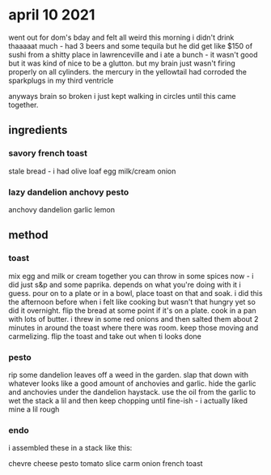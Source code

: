 # april 10 2021

went out for dom's bday and felt all weird this morning
i didn't drink thaaaaat much - had 3 beers and some tequila
but he did get like $150 of sushi from a shitty place in lawrenceville
and i ate a bunch - it wasn't good but it was kind of nice to be a glutton.
but my brain just wasn't firing properly on all cylinders. the mercury in the yellowtail had corroded the sparkplugs in my third ventricle

anyways brain so broken i just kept walking in circles until this came together. 


## ingredients

### savory french toast

stale bread - i had olive loaf
egg
milk/cream
onion

### lazy dandelion anchovy pesto

anchovy
dandelion
garlic
lemon


## method

### toast
mix egg and milk or cream together you can throw in some spices now - i did just s&p and some paprika. depends on what you're doing with it i guess. pour on to a plate or in a bowl, place toast on that and soak. i did this the afternoon before when i felt like cooking but wasn't that hungry yet so did it overnight. flip the bread at some point if it's on a plate. cook in a pan with lots of butter. i threw in some red onions and then salted them about 2 minutes in around the toast where there was room. keep those moving and carmelizing. flip the toast and take out when ti looks done

### pesto

rip some dandelion leaves off a weed in the garden. slap that down with whatever looks like a good amount of anchovies and garlic. hide the garlic and anchovies under the dandelion haystack. use the oil from the garlic to wet the stack a lil and then keep chopping until fine-ish - i actually liked mine a lil rough

### endo

i assembled these in a stack like this:


chevre cheese
pesto
tomato slice
carm onion
french toast
